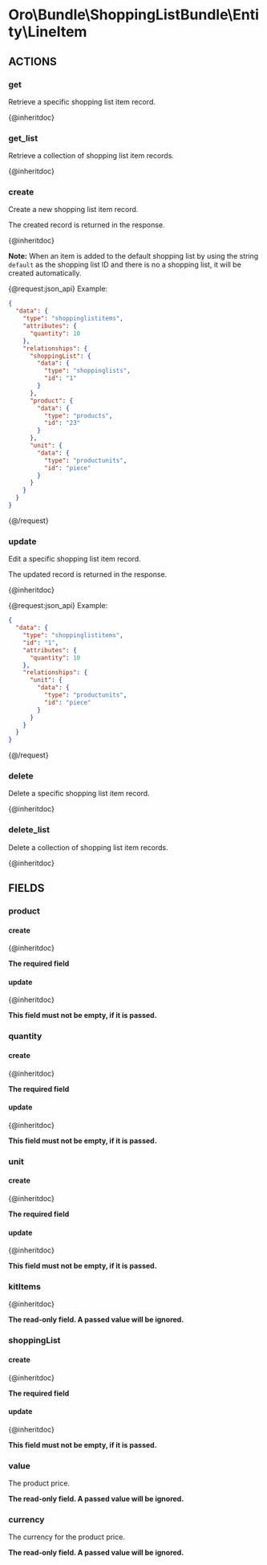 # Oro\Bundle\ShoppingListBundle\Entity\LineItem

## ACTIONS

### get

Retrieve a specific shopping list item record.

{@inheritdoc}

### get_list

Retrieve a collection of shopping list item records.

{@inheritdoc}

### create

Create a new shopping list item record.

The created record is returned in the response.

{@inheritdoc}

**Note:** When an item is added to the default shopping list by using the string `default` as the shopping list ID
and there is no a shopping list, it will be created automatically.

{@request:json_api}
Example:

```JSON
{
  "data": {
    "type": "shoppinglistitems",
    "attributes": {
      "quantity": 10
    },
    "relationships": {
      "shoppingList": {
        "data": {
          "type": "shoppinglists",
          "id": "1"
        }
      },
      "product": {
        "data": {
          "type": "products",
          "id": "23"
        }
      },
      "unit": {
        "data": {
          "type": "productunits",
          "id": "piece"
        }
      }
    }
  }
}
```
{@/request}

### update

Edit a specific shopping list item record.

The updated record is returned in the response.

{@inheritdoc}

{@request:json_api}
Example:

```JSON
{
  "data": {
    "type": "shoppinglistitems",
    "id": "1",
    "attributes": {
      "quantity": 10
    },
    "relationships": {
      "unit": {
        "data": {
          "type": "productunits",
          "id": "piece"
        }
      }
    }
  }
}
```
{@/request}

### delete

Delete a specific shopping list item record.

{@inheritdoc}

### delete_list

Delete a collection of shopping list item records.

{@inheritdoc}

## FIELDS

### product

#### create

{@inheritdoc}

**The required field**

#### update

{@inheritdoc}

**This field must not be empty, if it is passed.**

### quantity

#### create

{@inheritdoc}

**The required field**

#### update

{@inheritdoc}

**This field must not be empty, if it is passed.**

### unit

#### create

{@inheritdoc}

**The required field**

#### update

{@inheritdoc}

**This field must not be empty, if it is passed.**

### kitItems

{@inheritdoc}

**The read-only field. A passed value will be ignored.**

### shoppingList

#### create

{@inheritdoc}

**The required field**

#### update

{@inheritdoc}

**This field must not be empty, if it is passed.**

### value

The product price.

**The read-only field. A passed value will be ignored.**

### currency

The currency for the product price.

**The read-only field. A passed value will be ignored.**
